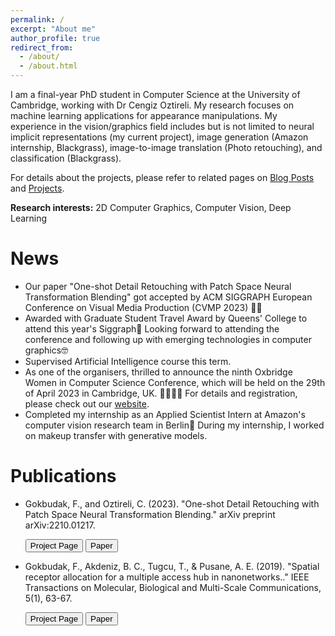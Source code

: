 ```yaml
---
permalink: /
excerpt: "About me"
author_profile: true
redirect_from: 
  - /about/
  - /about.html
---
```


I am a final-year PhD student in Computer Science at the University of Cambridge, working with Dr Cengiz Oztireli. My research focuses on machine learning applications for appearance manipulations. My experience in the vision/graphics field includes but is not limited to neural implicit representations (my current project), image generation (Amazon internship, Blackgrass), image-to-image translation (Photo retouching), and classification (Blackgrass).

For details about the projects, please refer to related pages on [Blog Posts](https://faziletgokbudak.github.io/year-archive/) and [Projects](https://faziletgokbudak.github.io/projects/).

**Research interests:** 2D Computer Graphics, Computer Vision, Deep Learning

# News
* Our paper "One-shot Detail Retouching with Patch Space Neural Transformation Blending" got accepted by ACM SIGGRAPH European Conference on Visual Media Production (CVMP 2023) 🎉😊
* Awarded with Graduate Student Travel Award by Queens' College to attend this year's Siggraph🎉 Looking forward to attending the conference and following up with emerging technologies in computer graphics🤓
* Supervised Artificial Intelligence course this term.
* As one of the organisers, thrilled to announce the ninth Oxbridge Women in Computer Science Conference, which will be held on the 29th of April 2023 in Cambridge, UK. 👩‍💻👨‍💻 For details and registration, please check out our [website](https://fg4051.wixsite.com/oxbridgeconference).
* Completed my internship as an Applied Scientist Intern at Amazon's computer vision research team in Berlin🥳 During my internship, I worked on makeup transfer with generative models.
<!---* Presented our poster entitled “Patch-adaptive Transformation Blending for One-Shot Photo Retouching” at [ICCP 2022](https://iccp2022.iccp-conference.org/), which was held in Caltech, Pasadena, August 1-3, 2022😊--->


# Publications

* Gokbudak, F., and Oztireli, C. (2023). "One-shot Detail Retouching with Patch Space Neural Transformation Blending." arXiv preprint arXiv:2210.01217. 

  <button type="button" onclick="location.href = 'https://faziletgokbudak.github.io/projects/one-shot/';">Project Page</button>
  <button type="button" onclick="location.href = 'https://faziletgokbudak.github.io/publications/arXiv-One-shot.pdf';">Paper</button>

* Gokbudak, F., Akdeniz, B. C., Tugcu, T., & Pusane, A. E. (2019). "Spatial receptor allocation for a multiple access hub in nanonetworks.." IEEE Transactions on Molecular, Biological and Multi-Scale Communications, 5(1), 63-67.

  <button type="button" onclick="location.href = 'https://faziletgokbudak.github.io/projects/mol-comm/';">Project Page</button>
  <button type="button" onclick="location.href = 'https://faziletgokbudak.github.io/publications/SpatialReceptorAllocation.pdf';">Paper</button>
